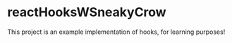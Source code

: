# reactHooksWSneakyCrow

This project is an example implementation of hooks, for learning purposes!
